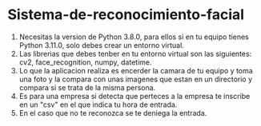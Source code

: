 # Sistema-de-reconocimiento-facial<br>
1. Necesitas la version de Python 3.8.0, para ellos si en tu equipo tienes Python 3.11.0, solo debes crear un entorno virtual.<br>
2. Las librerias que debes tenber en tu entorno virtual son las siguientes: cv2, face_recognition, numpy, datetime.<br>
3. Lo que la aplicacion realiza es encerder la camara de tu equipo y toma una foto y la compara con unas imagenes que estan en un directorio y compara si se trata de la misma persona.<br>
4. Es para una empresa si detecta que perteces a la empresa te inscribe en un "csv" en el que indica tu hora de entrada.<br>
5. En el caso que no te reconozca se te deniega la entrada.

